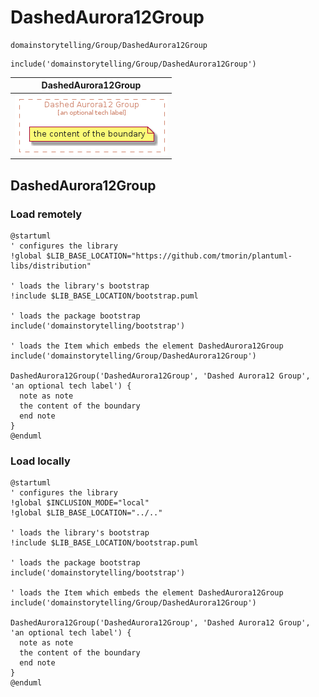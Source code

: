 # DashedAurora12Group


```text
domainstorytelling/Group/DashedAurora12Group
```

```text
include('domainstorytelling/Group/DashedAurora12Group')
```



| DashedAurora12Group |
| :---: |
| ![illustration for DashedAurora12Group](../../domainstorytelling/Group/DashedAurora12Group.Local.png) |




## DashedAurora12Group

### Load remotely
```plantuml
@startuml
' configures the library
!global $LIB_BASE_LOCATION="https://github.com/tmorin/plantuml-libs/distribution"

' loads the library's bootstrap
!include $LIB_BASE_LOCATION/bootstrap.puml

' loads the package bootstrap
include('domainstorytelling/bootstrap')

' loads the Item which embeds the element DashedAurora12Group
include('domainstorytelling/Group/DashedAurora12Group')

DashedAurora12Group('DashedAurora12Group', 'Dashed Aurora12 Group', 'an optional tech label') {
  note as note
  the content of the boundary
  end note
}
@enduml
```

### Load locally
```plantuml
@startuml
' configures the library
!global $INCLUSION_MODE="local"
!global $LIB_BASE_LOCATION="../.."

' loads the library's bootstrap
!include $LIB_BASE_LOCATION/bootstrap.puml

' loads the package bootstrap
include('domainstorytelling/bootstrap')

' loads the Item which embeds the element DashedAurora12Group
include('domainstorytelling/Group/DashedAurora12Group')

DashedAurora12Group('DashedAurora12Group', 'Dashed Aurora12 Group', 'an optional tech label') {
  note as note
  the content of the boundary
  end note
}
@enduml
```

